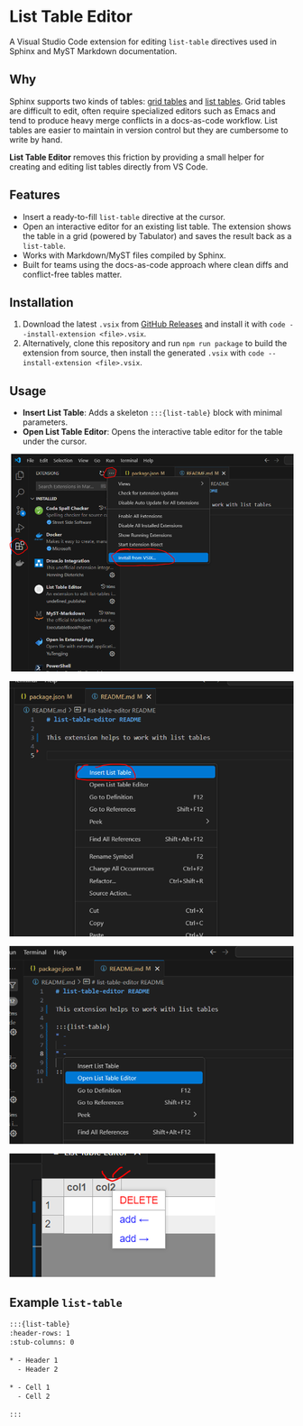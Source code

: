 # List Table Editor

A Visual Studio Code extension for editing `list-table` directives used in Sphinx and MyST Markdown documentation.

## Why

Sphinx supports two kinds of tables: [grid tables](https://tables-with-sphinx.readthedocs.io/en/latest/grid-table.html) and [list tables](https://sublime-and-sphinx-guide.readthedocs.io/en/latest/tables.html). Grid tables are difficult to edit, often require specialized editors such as Emacs and tend to produce heavy merge conflicts in a docs-as-code workflow. List tables are easier to maintain in version control but they are cumbersome to write by hand.

**List Table Editor** removes this friction by providing a small helper for creating and editing list tables directly from VS Code.

## Features

- Insert a ready-to-fill `list-table` directive at the cursor.
- Open an interactive editor for an existing list table. The extension shows the table in a grid (powered by Tabulator) and saves the result back as a `list-table`.
- Works with Markdown/MyST files compiled by Sphinx.
- Built for teams using the docs-as-code approach where clean diffs and conflict-free tables matter.

## Installation

1. Download the latest `.vsix` from [GitHub Releases](https://github.com/artyompetrov/list-table-editor/releases) and install it with `code --install-extension <file>.vsix`.
2. Alternatively, clone this repository and run `npm run package` to build the extension from source, then install the generated `.vsix` with `code --install-extension <file>.vsix`.

## Usage

- **Insert List Table**: Adds a skeleton `:::{list-table}` block with minimal parameters.
- **Open List Table Editor**: Opens the interactive table editor for the table under the cursor.

![List Table Editor](https://github.com/artyompetrov/list-table-editor/blob/master/img/image%201.png)

![Editing table](https://github.com/artyompetrov/list-table-editor/blob/master/img/image%202.png)

![Saving table](https://github.com/artyompetrov/list-table-editor/blob/master/img/image%203.png)

![Resulting directive](https://github.com/artyompetrov/list-table-editor/blob/master/img/image%204.png)

## Example `list-table`

```
:::{list-table}
:header-rows: 1
:stub-columns: 0

* - Header 1
  - Header 2

* - Cell 1
  - Cell 2

:::
```

